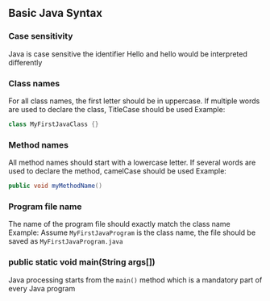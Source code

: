 ## Basic Java Syntax
### Case sensitivity
Java is case sensitive
the identifier Hello and hello would be interpreted differently

### Class names
For all class names, the first letter should be in uppercase. If multiple words are used to declare the class, TitleCase should be used
Example:
```java
class MyFirstJavaClass {}
```

### Method names
All method names should start with a lowercase letter. If several words are used to declare the method, camelCase should be used
Example:
```java
public void myMethodName()
```

### Program file name
The name of the program file should exactly match the class name
Example:
Assume `MyFirstJavaProgram` is the class name, the file should be saved as `MyFirstJavaProgram.java`

### public static void main(String args[])
Java processing starts from the `main()` method which is a mandatory part of every Java program